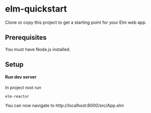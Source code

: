 elm-quickstart
===========

Clone or copy this project to get a starting point for your Elm web app.

Prerequisites
-------

You must have Node.js installed.

Setup
-------

#### Run dev server

In project root run

```
elm-reactor
```

You can now navigate to http://localhost:8000/src/App.elm
